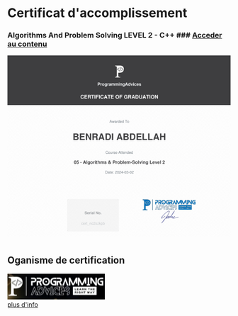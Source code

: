 

# Certificat d'accomplissement
### Algorithms And Problem Solving LEVEL 2 - C++ ### [Acceder au contenu](../)
[![](./src/Certificate__Algorithms__And__Problem__Solving__Level__2__Using__C++.png)](./src/Certificate__Algorithms__And__Problem__Solving__Level__2__Using__C++.pdf)

#

## Oganisme de certification
[![](../../src/logo__ProgrammingAdvices.png)](README.md)   
[plus d'info](../../README.md)  

